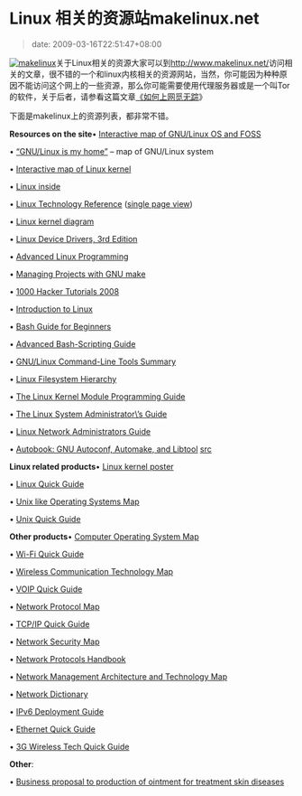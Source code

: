 # Linux 相关的资源站makelinux.net
>date: 2009-03-16T22:51:47+08:00


[![makelinux](https://coolshell.cn/wp-content/uploads/2009/03/makelinux.jpg "makelinux")](https://coolshell.cn/wp-content/uploads/2009/03/makelinux.jpg)关于Linux相关的资源大家可以到<http://www.makelinux.net/>访问相关的文章，很不错的一个和linux内核相关的资源网站，当然，你可能因为种种原因不能访问这个网上的一些资源，那么你可能需要使用代理服务器或是一个叫Tor的软件，关于后者，请参看这篇文章[《如何上网觅无踪](https://coolshell.cn/articles/25.html)》


下面是makelinux上的资源列表，都非常不错。



**Resources on the site**• [Interactive map of GNU/Linux OS and FOSS](http://www.makelinux.net/system)  

• [“GNU/Linux is my home”](http://www.makelinux.net/home) – map of GNU/Linux system  

• [Interactive map of Linux kernel](http://www.makelinux.net/kernel_map)  

• [Linux inside](http://www.makelinux.net/inside)  

• [Linux Technology Reference](http://www.makelinux.net/reference) ([single page view](http://www.makelinux.net/reference.d/linksframe.shtml?w=full))  

• [Linux kernel diagram](http://www.makelinux.net/kernel/diagram)  

• [Linux Device Drivers, 3rd Edition](http://www.makelinux.net/ldd3/)  

• [Advanced Linux Programming](http://www.makelinux.net/alp)  

• [Managing Projects with GNU make](http://www.makelinux.net/make3)  

• [1000 Hacker Tutorials 2008](http://www.makelinux.net/books/1000%20Hacker%20Tutorials%202008)  

• [Introduction to Linux](http://www.makelinux.net/books/intro-linux)  

• [Bash Guide for Beginners](http://www.makelinux.net/books/Bash-Beginners-Guide)  

• [Advanced Bash-Scripting Guide](http://www.makelinux.net/books/abs-guide)  

• [GNU/Linux Command-Line Tools Summary](http://www.makelinux.net/books/GNU-Linux-Tools-Summary)  

• [Linux Filesystem Hierarchy](http://www.makelinux.net/books/Linux-Filesystem-Hierarchy)  

• [The Linux Kernel Module Programming Guide](http://www.makelinux.net/books/lkmpg)  

• [The Linux System Administrator\’s Guide](http://www.makelinux.net/books/sag)  

• [Linux Network Administrators Guide](http://www.makelinux.net/books/nag2)  

• [Autobook: GNU Autoconf, Automake, and Libtool](http://www.makelinux.net/books/autobook-1.5/autobook.html) [src](http://sources.redhat.com/autobook/download.html)  

**Linux related products**• [Linux kernel poster](http://www.makelinux.net/kernel_map_poster)  

• [Linux Quick Guide](http://www.javvin.com/product_info.php?ref=41&products_id=136&affiliate_banner_id=50)  

• [Unix like Operating Systems Map](http://www.javvin.com/product_info.php?ref=41&products_id=142&affiliate_banner_id=48)  

• [Unix Quick Guide](http://www.javvin.com/product_info.php?ref=41&products_id=134&affiliate_banner_id=49)  

**Other products**• [Computer Operating System Map](http://www.javvin.com/product_info.php?ref=41&products_id=124&affiliate_banner_id=43)  

• [Wi-Fi Quick Guide](http://www.javvin.com/product_info.php?ref=41&products_id=118&affiliate_banner_id=42)  

• [Wireless Communication Technology Map](http://www.javvin.com/product_info.php?ref=41&products_id=68&affiliate_banner_id=15)  

• [VOIP Quick Guide](http://www.javvin.com/product_info.php?ref=41&products_id=120&affiliate_banner_id=41)  

• [Network Protocol Map](http://www.javvin.com/product_info.php?ref=41&products_id=69&affiliate_banner_id=14)  

• [TCP/IP Quick Guide](http://www.javvin.com/product_info.php?ref=41&products_id=65&affiliate_banner_id=13)  

• [Network Security Map](http://www.javvin.com/product_info.php?ref=41&products_id=70&affiliate_banner_id=12)  

• [Network Protocols Handbook](http://www.javvin.com/product_info.php?ref=41&products_id=63&affiliate_banner_id=11)  

• [Network Management Architecture and Technology Map](http://www.javvin.com/product_info.php?ref=41&products_id=113&affiliate_banner_id=9)  

• [Network Dictionary](http://www.javvin.com/product_info.php?ref=41&products_id=79&affiliate_banner_id=7)  

• [IPv6 Deployment Guide](http://www.javvin.com/product_info.php?ref=41&products_id=133&affiliate_banner_id=56)  

• [Ethernet Quick Guide](http://www.javvin.com/product_info.php?ref=41&products_id=67&affiliate_banner_id=5)  

• [3G Wireless Tech Quick Guide](http://www.javvin.com/product_info.php?ref=41&products_id=77&affiliate_banner_id=44)  

**Other**:  

• [Business proposal to production of ointment for treatment skin diseases](http://www.makelinux.net/biotech)  




